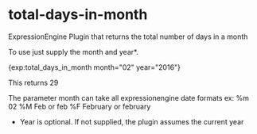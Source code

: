 total-days-in-month
===================

ExpressionEngine Plugin that returns the total number of days in a month

To use just supply the month and year*.

{exp:total_days_in_month month="02" year="2016"}

This returns 29

The parameter month can take all expressionengine date formats
ex:     %m      02
        %M      Feb or feb
        %F      February or february


* Year is optional. If not supplied, the plugin assumes the current year
